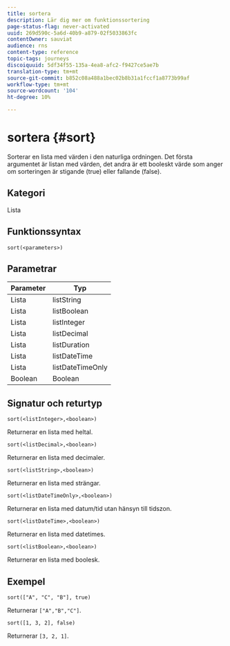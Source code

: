 ```yaml
---
title: sortera
description: Lär dig mer om funktionssortering
page-status-flag: never-activated
uuid: 269d590c-5a6d-40b9-a879-02f5033863fc
contentOwner: sauviat
audience: rns
content-type: reference
topic-tags: journeys
discoiquuid: 5df34f55-135a-4ea8-afc2-f9427ce5ae7b
translation-type: tm+mt
source-git-commit: b852c08a488a1bec02b8b31a1fccf1a8773b99af
workflow-type: tm+mt
source-wordcount: '104'
ht-degree: 10%

---
```



# sortera {#sort}

Sorterar en lista med värden i den naturliga ordningen. Det första argumentet är listan med värden, det andra är ett booleskt värde som anger om sorteringen är stigande (true) eller fallande (false).

## Kategori

Lista

## Funktionssyntax

`sort(<parameters>)`

## Parametrar

| Parameter | Typ |
|-----------|------------------|
| Lista | listString |
| Lista | listBoolean |
| Lista | listInteger |
| Lista | listDecimal |
| Lista | listDuration |
| Lista | listDateTime |
| Lista | listDateTimeOnly |
| Boolean | Boolean |

## Signatur och returtyp

`sort(<listInteger>,<boolean>)`

Returnerar en lista med heltal.

`sort(<listDecimal>,<boolean>)`

Returnerar en lista med decimaler.

`sort(<listString>,<boolean>)`

Returnerar en lista med strängar.

`sort(<listDateTimeOnly>,<boolean>)`

Returnerar en lista med datum/tid utan hänsyn till tidszon.

`sort(<listDateTime>,<boolean>)`

Returnerar en lista med datetimes.

`sort(<listBoolean>,<boolean>)`

Returnerar en lista med boolesk.

## Exempel

`sort(["A", "C", "B"], true)`

Returnerar `["A","B","C"]`.

`sort([1, 3, 2], false)`

Returnerar `[3, 2, 1]`.
